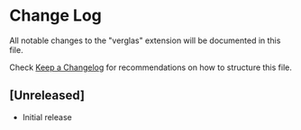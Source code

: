 # Change Log

All notable changes to the "verglas" extension will be documented in this file.

Check [Keep a Changelog](http://keepachangelog.com/) for recommendations on how to structure this file.

## [Unreleased]

- Initial release
